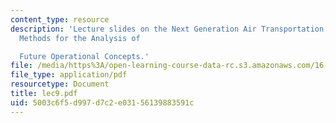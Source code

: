 ```yaml
---
content_type: resource
description: 'Lecture slides on the Next Generation Air Transportation System Initiative:
  Methods for the Analysis of

  Future Operational Concepts.'
file: /media/https%3A/open-learning-course-data-rc.s3.amazonaws.com/16-72-air-traffic-control-fall-2006/5003c6f5d997d7c2e03156139883591c_lec9.pdf
file_type: application/pdf
resourcetype: Document
title: lec9.pdf
uid: 5003c6f5-d997-d7c2-e031-56139883591c
---
```


